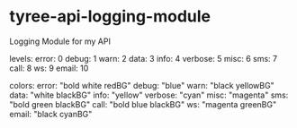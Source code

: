 # tyree-api-logging-module

Logging Module for my API

levels:
error: 0
debug: 1
warn: 2
data: 3
info: 4
verbose: 5
misc: 6
sms: 7
call: 8
ws: 9
email: 10

colors:
error: "bold white redBG"
debug: "blue"
warn: "black yellowBG"
data: "white blackBG"
info: "yellow"
verbose: "cyan"
misc: "magenta"
sms: "bold green blackBG"
call: "bold blue blackBG"
ws: "magenta greenBG"
email: "black cyanBG"
